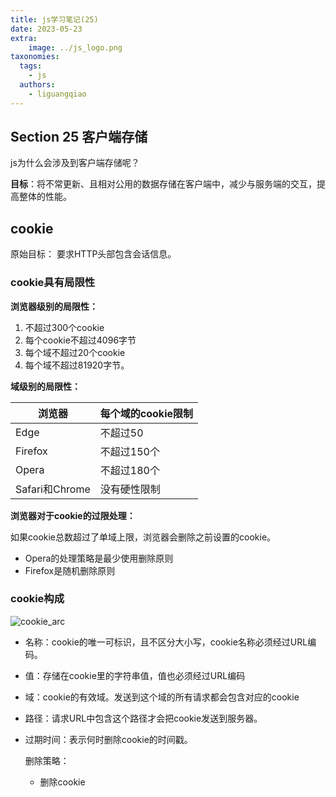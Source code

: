 ```yaml
---
title: js学习笔记(25)
date: 2023-05-23
extra:
    image: ../js_logo.png
taxonomies:
  tags:
    - js
  authors:
    - liguangqiao  
---
```

## Section 25 客户端存储

js为什么会涉及到客户端存储呢？

**目标**：将不常更新、且相对公用的数据存储在客户端中，减少与服务端的交互，提高整体的性能。

## cookie

原始目标：
要求HTTP头部包含会话信息。

### cookie具有局限性

**浏览器级别的局限性：**

1. 不超过300个cookie
2. 每个cookie不超过4096字节
3. 每个域不超过20个cookie
4. 每个域不超过81920字节。

**域级别的局限性：**

| 浏览器         | 每个域的cookie限制 |
| -------------- | ------------------ |
| Edge           | 不超过50           |
| Firefox        | 不超过150个        |
| Opera          | 不超过180个        |
| Safari和Chrome | 没有硬性限制       |

**浏览器对于cookie的过限处理：**

如果cookie总数超过了单域上限，浏览器会删除之前设置的cookie。

- Opera的处理策略是最少使用删除原则
- Firefox是随机删除原则

### cookie构成

![cookie_arc](D:\project\note_md\js_learning\cookie_arc.png)

- 名称：cookie的唯一可标识，且不区分大小写，cookie名称必须经过URL编码。

- 值：存储在cookie里的字符串值，值也必须经过URL编码

- 域：cookie的有效域。发送到这个域的所有请求都会包含对应的cookie

- 路径：请求URL中包含这个路径才会把cookie发送到服务器。

- 过期时间：表示何时删除cookie的时间戳。

  删除策略：

  - 删除cookie
